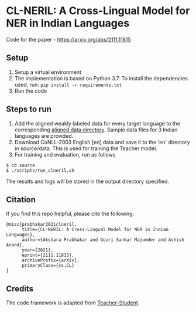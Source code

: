 # CL-NERIL: A Cross-Lingual Model for NER in Indian Languages
Code for the paper - https://arxiv.org/abs/2111.11815

## Setup
1. Setup a virtual environment
2. The implementation is based on Python 3.7. To install the dependencies used, run: ```pip install -r requirements.txt```
3. Run the code

## Steps to run
1. Add the aligned weakly labeled data for every target language to the corresponding [aligned data directory](source/data/aligned).
Sample data files for 3 Indian languages are provided.
2. Download CoNLL-2003 English [en] data and save it to the 'en' directory in source/data. This is used for training the Teacher model.
3. For training and evaluation, run as follows
```
$ cd source
$ ./scripts/run_clneril.sh
```
The results and logs will be stored in the output directory specified.

## Citation
If you find this repo helpful, please cite the following:
```
@misc{prabhakar2021clneril,
      title={CL-NERIL: A Cross-Lingual Model for NER in Indian Languages}, 
      author={Akshara Prabhakar and Gouri Sankar Majumder and Ashish Anand},
      year={2021},
      eprint={2111.11815},
      archivePrefix={arXiv},
      primaryClass={cs.CL}
}
```

## Credits
The code framework is adapted from [Teacher-Student](https://github.com/microsoft/vert-papers/tree/master/papers/SingleMulti-TS).